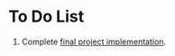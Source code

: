 # To Do List

1. Complete [final project implementation](https://github.com/cop1000/final-project#implementation).
